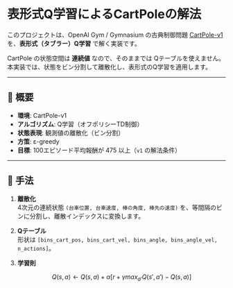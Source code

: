 # 表形式Q学習によるCartPoleの解法

このプロジェクトは、OpenAI Gym / Gymnasium の古典制御問題 [CartPole-v1](https://www.gymlibrary.dev/environments/classic_control/cart_pole/) を、**表形式（タブラー）Q学習** で解く実装です。

CartPole の状態空間は **連続値** なので、そのままでは Qテーブルを使えません。本実装では、状態をビン分割して離散化し、表形式のQ学習を適用します。

---

## 📜 概要

- **環境**: CartPole-v1
- **アルゴリズム**: Q学習（オフポリシーTD制御）
- **状態表現**: 観測値の離散化（ビン分割）
- **方策**: ε-greedy
- **目標**: 100エピソード平均報酬が 475 以上（`v1` の解法条件）

---

## 🧮 手法

1. **離散化**  
   4次元の連続状態 `(台車位置, 台車速度, 棒の角度, 棒先の速度)` を、等間隔のビンに分割し、離散インデックスに変換します。

2. **Qテーブル**  
   形状は `[bins_cart_pos, bins_cart_vel, bins_angle, bins_angle_vel, n_actions]`。

3. **学習則**  
   ```math
   Q(s,a) ← Q(s,a) + α [ r + γ max_{a'} Q(s', a') − Q(s,a) ]
